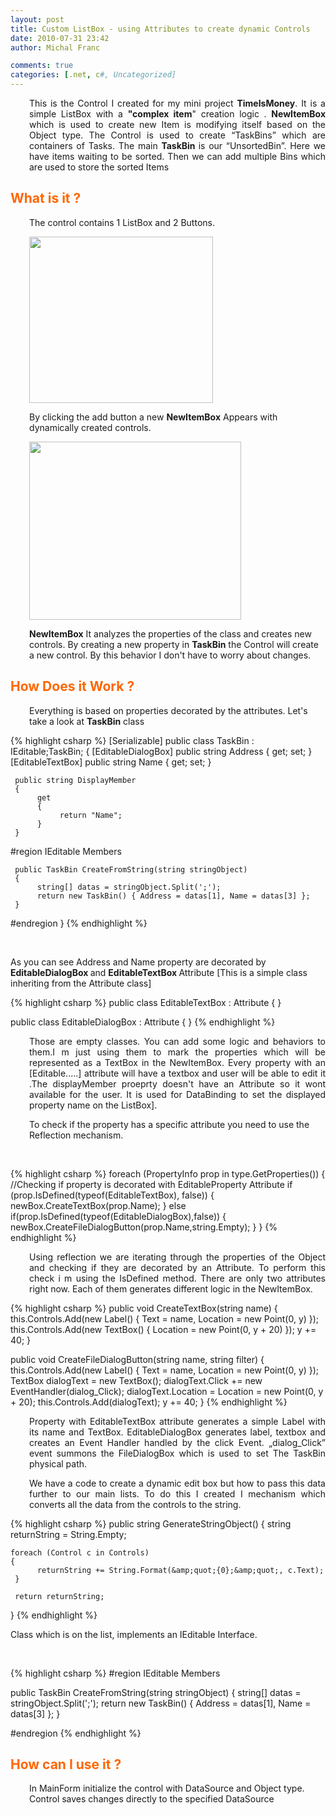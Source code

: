 ```yaml
---
layout: post
title: Custom ListBox - using Attributes to create dynamic Controls
date: 2010-07-31 23:42
author: Michal Franc

comments: true
categories: [.net, c#, Uncategorized]
---
```

<p style="text-align: justify; padding-left: 30px;">This is the Control I created for my mini project <strong>TimeIsMoney</strong>. It is a simple ListBox with a <strong>"complex item</strong>" creation logic . <strong>NewItemBox </strong>which is used to create new Item is modifying itself based on the Object type. The Control is used to create “TaskBins” which are containers of Tasks. The main <strong>TaskBin </strong>is our “UnsortedBin”. Here we have items waiting to be sorted. Then we can add multiple Bins which are used to store the sorted Items</p>
<p style="text-align: justify;"></p>

<h2><span style="color: #000000;"><strong><span style="color: #ff6600;">What is it ?</span></strong></span></h2>
<span style="color: #000000;"><strong>
</strong></span>
<p style="padding-left: 30px;">The control contains 1 ListBox and 2 Buttons.</p>
<p style="padding-left: 30px;"><a href="http://lammichalfranc.files.wordpress.com/2010/07/timeismoney1.png"><img class="aligncenter size-full wp-image-487" title="TimeIsMoney1" src="http://lammichalfranc.files.wordpress.com/2010/07/timeismoney1.png" alt="" width="294" height="266" /></a></p>
<p style="padding-left: 30px;">By clicking the add button a new <strong>NewItemBox</strong> Appears with dynamically created controls.</p>
<p style="padding-left: 30px;"><a href="http://lammichalfranc.files.wordpress.com/2010/07/timeismoney2.png"><img class="aligncenter size-full wp-image-488" title="TimeIsMoney2" src="http://lammichalfranc.files.wordpress.com/2010/07/timeismoney2.png" alt="" width="339" height="285" /></a></p>
<p style="padding-left: 30px;"><strong>NewItemBox</strong> It analyzes the properties of the class and creates new controls. By creating a new property in <strong>TaskBin</strong> the Control will create a new control. By this behavior I don't have to worry about changes.</p>

<h2><span style="color: #ff6600;">How Does it Work ?</span></h2>
<p style="padding-left: 30px;">Everything is based on properties decorated by the attributes. Let's take a look at <strong>TaskBin</strong> class</p>


{% highlight csharp %}
[Serializable]
public class TaskBin : IEditable;TaskBin;
{
     [EditableDialogBox]
     public string Address { get; set; }
     [EditableTextBox]
     public string Name { get; set; }

     public string DisplayMember
     {
          get
          {
               return "Name";
          }
     }

#region IEditable<TaskBin> Members

     public TaskBin CreateFromString(string stringObject)
     {
          string[] datas = stringObject.Split(';');
          return new TaskBin() { Address = datas[1], Name = datas[3] };
     }

#endregion
}
{% endhighlight %}

&nbsp;

As you can see Address and Name property are decorated by <strong>EditableDialogBox </strong>and <strong>EditableTextBox </strong>Attribute [This is a simple class inheriting from the Attribute class]

{% highlight csharp %}
public class EditableTextBox : Attribute
{
}

public class EditableDialogBox : Attribute
{
}
{% endhighlight %}

<p style="padding-left: 30px; text-align: justify;">Those are empty classes. You can add some logic and behaviors to them.I m just using them to mark the properties which will be represented as a TextBox in the NewItemBox. Every property with an [Editable.....] attribute will have a textbox and user will be able to edit it .The displayMember proeprty doesn't have an Attribute so it wont available for the user. It is used for DataBinding to set the displayed property name on the ListBox].</p>
<p style="padding-left: 30px;">To check if the property has a specific attribute you need to use the Reflection mechanism.</p>
&nbsp;

{% highlight csharp %}
foreach (PropertyInfo prop in type.GetProperties())
{
     //Checking if property is decorated with EditableProperty Attribute
     if (prop.IsDefined(typeof(EditableTextBox), false))
     {
          newBox.CreateTextBox(prop.Name);
     }
     else if(prop.IsDefined(typeof(EditableDialogBox),false))
     {
          newBox.CreateFileDialogButton(prop.Name,string.Empty);
     }
}
{% endhighlight %}

<p style="padding-left: 30px; text-align: justify;">Using reflection we are iterating through the properties of the Object and checking if they are decorated by an Attribute. To perform this check i m using the IsDefined method. There are only two attributes right now. Each of them generates different logic in the NewItemBox.</p>


{% highlight csharp %}
public void CreateTextBox(string name)
{
    this.Controls.Add(new Label() { Text = name, Location = new Point(0, y) });
    this.Controls.Add(new TextBox() { Location = new Point(0, y + 20) });
    y += 40;
}

public void CreateFileDialogButton(string name, string filter)
{
    this.Controls.Add(new Label() { Text = name, Location = new Point(0, y) });
    TextBox dialogText = new TextBox();
    dialogText.Click += new EventHandler(dialog_Click);
    dialogText.Location = Location = new Point(0, y + 20);
    this.Controls.Add(dialogText);
    y += 40;
}
{% endhighlight %}

<p style="padding-left: 30px; text-align: justify;">Property with EditableTextBox attribute generates a simple Label with its name and TextBox. EditableDialogBox generates label, textbox and creates an Event Handler handled by the click Event. „dialog_Click” event summons the FileDialogBox which is used to set The TaskBin physical path.</p>
<p style="padding-left: 30px; text-align: justify;">We have a code to create a dynamic edit box but how to pass this data further to our main lists. To do this I created I mechanism which converts all the data from the controls to the string.</p>


{% highlight csharp %}
public string GenerateStringObject()
{
    string returnString = String.Empty;

    foreach (Control c in Controls)
    {
          returnString += String.Format(&amp;quot;{0};&amp;quot;, c.Text);
     }

     return returnString;
}
{% endhighlight %}

Class which is on the list, implements an IEditable Interface.

&nbsp;

{% highlight csharp %}
#region IEditable<TaskBin> Members

public TaskBin CreateFromString(string stringObject)
{
    string[] datas = stringObject.Split(';');
    return new TaskBin() { Address = datas[1], Name = datas[3] };
}

#endregion
{% endhighlight %}

<h2><span style="color: #ff6600;">How can I use it ?</span></h2>
<p style="padding-left: 30px;"><span style="color: #ff6600;">
</span></p>
<p style="padding-left: 30px;">In MainForm initialize the control with DataSource and Object type. Control saves changes directly to the specified DataSource</p>
